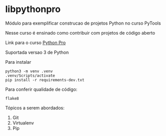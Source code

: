 # libpythonpro
Módulo para exemplificar construcao de projetos Python no curso PyTools

Nesse curso é ensinado como contribuir  com projetos de código aberto

Link para o curso [Python Pro](https://www.python.pro.br/)

Suportada versao 3 de Python

Para instalar
```console
python3 -m venv .venv
.venv/Scripts/activate
pip install -r requirements-dev.txt
```
Para conferir qualidade de código:
```console
flake8
```

Tópicos a serem abordados:

1. Git
2. Virtualenv
3. Pip